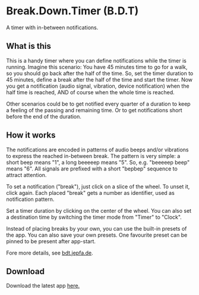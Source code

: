 # Break.Down.Timer (B.D.T)

A timer with in-between notifications.

## What is this

This is a handy timer where you can define notifications while the timer is running. Imagine this scenario: You have 45 minutes time to go for a walk, so you should go back after the half of the time. So, set the timer duration to 45 minutes, define a break after the half of the time and start the timer. Now you get a notification (audio signal, vibration, device notification) when the half time is reached, AND of course when the whole time is reached.

Other scenarios could be to get notified every quarter of a duration to keep a feeling of the passing and remaining time. Or to get notifications short before the end of the duration.

## How it works

The notifications are encoded in patterns of audio beeps and/or vibrations to express the reached in-between break. The pattern is very simple: a short beep means "1", a long beeeeep means "5". So, e.g. "beeeeep beep" means "6". All signals are prefixed with a short "bepbep" sequence to attract attention.

To set a notification ("break"), just click on a slice of the wheel. To unset it, click again. Each placed "break" gets a number as identifier, used as notification pattern.

Set a timer duration by clicking on the center of the wheel. You can also set a destination time by switching the timer mode from "Timer" to "Clock".

Instead of placing breaks by your own, you can use the built-in presets of the app. You can also save your own presets. One favourite preset can be pinned to be present after app-start.

Fore more details, see [bdt.jepfa.de](https://bdt.jepfa.de).

## Download

Download the latest app [here.](https://bdt.jepfa.de/download/)